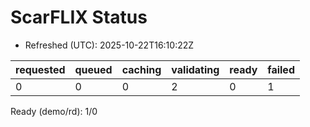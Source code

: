 ﻿# ScarFLIX Status

* Refreshed (UTC): 2025-10-22T16:10:22Z

| requested | queued | caching | validating | ready | failed |
|-----------|--------|---------|------------|-------|--------|
| 0 | 0 | 0 | 2 | 0 | 1 |

Ready (demo/rd): 1/0
